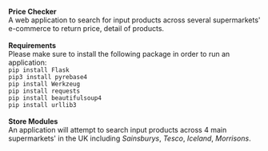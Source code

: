**Price Checker**<br />
A web application to search for input products across several supermarkets' e-commerce to return price, detail of products.
<br /><br />
**Requirements**<br />
Please make sure to install the following package in order to run an application:<br />
```pip install Flask```<br />
```pip3 install pyrebase4```<br />
```pip install Werkzeug```<br />
```pip install requests```<br />
```pip install beautifulsoup4```<br />
```pip install urllib3```<br />
<br />
**Store Modules**<br />
An application will attempt to search input products across 4 main supermarkets' in the UK including *Sainsburys*, *Tesco*, *Iceland*, *Morrisons*.<br />
